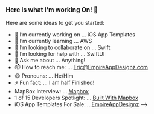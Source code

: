### Here is what I'm working On! 👋

Here are some ideas to get you started:

- 🔭 I’m currently working on ... iOS App Templates
- 🌱 I’m currently learning ... AWS
- 👯 I’m looking to collaborate on ... Swift
- 🤔 I’m looking for help with ... SwiftUI
- 💬 Ask me about ... Anything!
- 📫 How to reach me: ... Eric@EmpireAppDesignz.com
- 😄 Pronouns: ... He/Him
- ⚡ Fun fact: ... I am half Finished!
- MapBox Interview: ... [Mapbox](https://blog.mapbox.com/2020-phantom-motorcycle-460-hp-280-lb-ft-torque-in-dash-navigation-1b64254c6fc4)
- 1 of 15 Developers Spotlight: ... [Built With Mapbox](https://blog.mapbox.com/15-projects-shared-by-mapbox-developers-50f9ed53a12)
- iOS App Templates For Sale: ...[EmpireAppDesignz](https://empireappdesignz.com/iosapps.html)
-->
